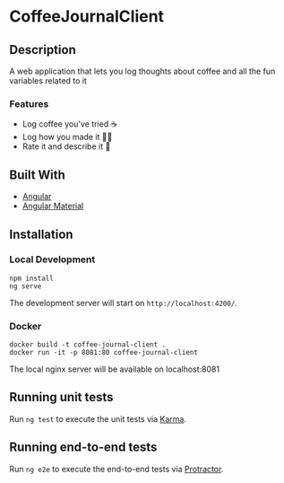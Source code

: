 # CoffeeJournalClient

## Description
A web application that lets you log thoughts about coffee and all the fun variables related to it

### Features 
- Log coffee you've tried :coffee:
- Log how you made it :man_cook:
- Rate it and describe it :thought_balloon:

## Built With
- [Angular](https://angular.io/)
- [Angular Material](https://material.angular.io/)

## Installation
### Local Development
```
npm install
ng serve
```

The development server will start on `http://localhost:4200/`.

### Docker

```
docker build -t coffee-journal-client .
docker run -it -p 8081:80 coffee-journal-client
```

The local nginx server will be available on localhost:8081

## Running unit tests

Run `ng test` to execute the unit tests via [Karma](https://karma-runner.github.io).

## Running end-to-end tests

Run `ng e2e` to execute the end-to-end tests via [Protractor](http://www.protractortest.org/).
